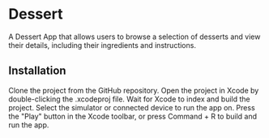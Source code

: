 # Dessert
A Dessert App that allows users to browse a selection of desserts and view their details, including their ingredients and instructions.

## Installation

Clone the project from the GitHub repository.
Open the project in Xcode by double-clicking the .xcodeproj file.
Wait for Xcode to index and build the project.
Select the simulator or connected device to run the app on.
Press the "Play" button in the Xcode toolbar, or press Command + R to build and run the app.
